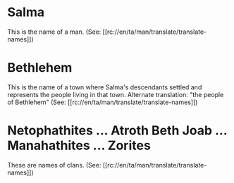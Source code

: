 # Salma

This is the name of a man. (See: [[rc://en/ta/man/translate/translate-names]])

# Bethlehem

This is the name of a town where Salma's descendants settled and represents the people living in that town. Alternate translation: "the people of Bethlehem" (See: [[rc://en/ta/man/translate/translate-names]])

# Netophathites ... Atroth Beth Joab ... Manahathites ... Zorites

These are names of clans. (See: [[rc://en/ta/man/translate/translate-names]])

